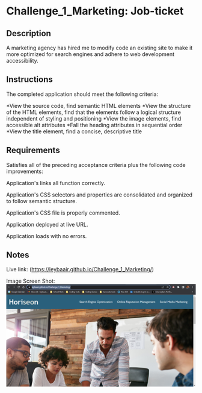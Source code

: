 # Challenge_1_Marketing: Job-ticket

## Description

A marketing agency has hired me to modify code an existing site to make it more optimized for search engines and adhere to web development accessibility.

## Instructions

The completed application should meet the following criteria:

*View the source code, find semantic HTML elements
*View the structure of the HTML elements, find that the elements follow a logical structure independent of styling and positioning
*View the image elements, find accessible alt attributes
*Fall the heading attributes in sequential order
*View the title element, find a concise, descriptive title

## Requirements

Satisfies all of the preceding acceptance criteria plus the following code improvements:

Application's links all function correctly.

Application's CSS selectors and properties are consolidated and organized to follow semantic structure.

Application's CSS file is properly commented.

Application deployed at live URL.

Application loads with no errors.

## Notes

Live link: (https://leybaair.github.io/Challenge_1_Marketing/)

Image Screen Shot: ![On a desktop, image displays finished project](assets/images/Finished%20Project%20Image.png)
